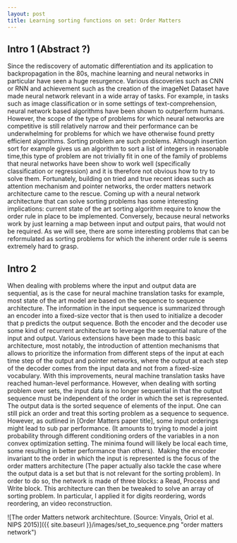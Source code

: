 ```yaml
---
layout: post
title: Learning sorting functions on set: Order Matters
---
```


## Intro 1 (Abstract ?)


Since the rediscovery of automatic differentiation and its application to backpropagation in the 80s, machine learning and neural networks in particular have seen a huge resurgence. Various discoveries such as CNN or RNN and achievement such as the creation of the imageNet Dataset have made neural network relevant in a wide array of tasks. For example, in tasks such as image classification or in some settings of text-comprehension, neural network based algorithms have been shown to outperform humans. However, the scope of the type of problems for which neural networks are competitive is still relatively narrow and their performance can be underwhelming for problems for which we have otherwise found pretty efficient algorithms. Sorting problem are such problems. Although insertion sort for example gives us an algorithm to sort a list of integers in reasonable time,this type of problem are not trivially fit in one of the family of problems that neural networks have been show to work well (specifically classification or regression) and it is therefore not obvious how to try to solve them. Fortunately, building on tried and true recent ideas such as attention mechanism and pointer networks, the order matters network architecture came to the rescue. Coming up with a neural network architecture that can solve sorting problems has some interesting implications: current state of the art sorting algorithm require to know the order rule in place to be implemented. Conversely, because neural networks work by just learning a map between input and output pairs, that would not be required. As we will see, there are some interesting problems that can be reformulated as sorting problems for which the inherent order rule is seems extremely hard to grasp. 


## Intro 2

When dealing with problems where the input and output data are sequential, as is the case for neural machine translation tasks for example, most state of the art model are based on the sequence to sequence architecture. The information in the input sequence is summarized through an encoder into a fixed-size vector that is then used to initialize a decoder that p
predicts the output sequence. Both the encoder and the decoder use some kind of recurrent architecture to leverage the sequential nature of the input and output. Various extensions have been made to this basic architecture, most notably, the introduction of attention mechanisms that allows to prioritize the information from different steps of the input at each time step of the output and pointer networks, where the output at each step of the decoder comes from the input data and not from a fixed-size vocabulary.
With this improvements, neural machine translation tasks have reached human-level performance. However, when dealing with sorting problem over sets, the input data is no longer sequential in that the output sequence must be independent of the order in which the set is represented. The output data is the sorted sequence of elements of the input. One can still pick an order and treat this sorting problem as a sequence to sequence. However, as outlined in [Order Matters paper title], some input orderings might lead to sub par performance. (It amounts to trying to model a joint probability through different conditioning orders of the variables in a non convex optimization setting. The minima found will likely be local each time, some resulting in better performance than others). 
Making the encoder invariant to the order in which the input is represented is the focus of the order matters architecture (The paper actually also tackle the case where the output data is a set but that is not relevant for the sorting problem). In order to do so, the network is made of three blocks: a Read, Process and Write block. This architecture can then be tweaked to solve an array of sorting problem. In particular, I applied it for digits reordering, words reordering, an video reconstruction.

![The order Matters network architechture. (Source: Vinyals, Oriol et al. NIPS 2015)]({{ site.baseurl }}/images/set_to_sequence.png "order matters network")

